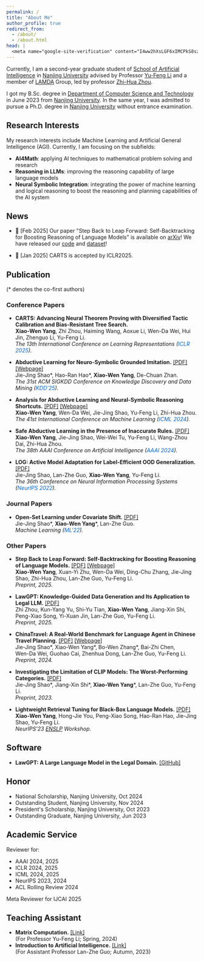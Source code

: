 ```yaml
---
permalink: /
title: "About Me"
author_profile: true
redirect_from: 
  - /about/
  - /about.html
head: |
  <meta name="google-site-verification" content="I4ww2hXsLGF6xIMCPkS8szu3apDZVlDgaSESpdNRwps" />
---
```


Currently, I am a second-year graduate student of [School of Artificial Intelligence](https://ai.nju.edu.cn/) in [Nanjing University](https://www.nju.edu.cn/) advised by Professor [Yu-Feng Li](http://www.lamda.nju.edu.cn/liyf/) and a member of [LAMDA](http://www.lamda.nju.edu.cn/) Group, led by professor [Zhi-Hua Zhou](http://www.lamda.nju.edu.cn/zhouzh/).

I got my B.Sc. degree in [Department of Computer Science and Technology](https://cs.nju.edu.cn/) in June 2023 from [Nanjing University](https://www.nju.edu.cn). In the same year, I was admitted to pursue a Ph.D. degree in [Nanjing University](https://www.nju.edu.cn/) without entrance examination.

## Research Interests

My research interests include Machine Learning and Artificial General Intelligence (AGI). Currently, I am focusing on the subfields:

- **AI4Math**: applying AI techniques to mathematical problem solving and research
- **Reasoning in LLMs**: improving the reasoning capability of large language models
- **Neural Symbolic Integration**: integrating the power of machine learning and logical reasoning to boost the reasoning and planning capabilities of the AI system

## News

- 🤖 [Feb 2025] Our paper "Step Back to Leap Forward: Self-Backtracking for Boosting Reasoning of Language Models" is available on [arXiv](https://arxiv.org/abs/2502.04404)!  We have released our [code](https://github.com/LAMDASZ-ML/Self-Backtracking) and [dataset](https://huggingface.co/datasets/yangxw/countdown-backtracking)!


- 🎉 [Jan 2025] CARTS is accepted by ICLR2025.

<a name="publications"></a>

## Publication
(* denotes the co-first authors)

### Conference Papers

- **CARTS: Advancing Neural Theorem Proving with Diversified Tactic Calibration and Bias-Resistant Tree Search.**  
  **Xiao-Wen Yang**, Zhi Zhou, Haiming Wang, Aoxue Li, Wen-Da Wei, Hui Jin, Zhenguo Li, Yu-Feng Li.  
  *The 13th International Conference on Learning Representations (<span style="color: #0366d6">ICLR 2025</span>).*

- **Abductive Learning for Neuro-Symbolic Grounded Imitation.** [[PDF]](https://arxiv.org/abs/2411.18201) [[Webpage]](https://www.lamda.nju.edu.cn/shaojj/KDD25_ABIL/index.html)  
  Jie-Jing Shao\*, Hao-Ran Hao\*, **Xiao-Wen Yang**, De-Chuan Zhan.  
  *The 31st ACM SIGKDD Conference on Knowledge Discovery and Data Mining (<span style="color: #0366d6">KDD'25</span>).*

- **Analysis for Abductive Learning and Neural-Symbolic Reasoning Shortcuts.** [[PDF]](https://openreview.net/pdf?id=AQYabSOfci) [[Webpage]](/shortcuttheory/)  
  **Xiao-Wen Yang**, Wen-Da Wei, Jie-Jing Shao, Yu-Feng Li, Zhi-Hua Zhou.  
  *The 41st International Conference on Machine Learning (<span style="color: #0366d6">ICML 2024</span>).*

- **Safe Abductive Learning in the Presence of Inaccurate Rules.** [[PDF]](https://ojs.aaai.org/index.php/AAAI/article/view/29572)  
  **Xiao-Wen Yang**, Jie-Jing Shao, Wei-Wei Tu, Yu-Feng Li, Wang-Zhou Dai, Zhi-Hua Zhou.  
  *The 38th AAAI Conference on Artificial Intelligence (<span style="color: #0366d6">AAAI 2024</span>).*

- **LOG: Active Model Adaptation for Label-Efficient OOD Generalization.** [[PDF]](https://openreview.net/pdf?id=VdQWVdT_8v)  
  Jie-Jing Shao, Lan-Zhe Guo, **Xiao-Wen Yang**, Yu-Feng Li.  
  *The 36th Conference on Neural Information Processing Systems (<span style="color: #0366d6">NeurIPS 2022</span>).*

### Journal Papers
- **Open-Set Learning under Covariate Shift.** [[PDF]](https://link.springer.com/article/10.1007/s10994-022-06237-1)  
  Jie-Jing Shao\*, **Xiao-Wen Yang**\*, Lan-Zhe Guo.  
  *Machine Learning (<span style="color: #0366d6">ML'22</span>).*

### Other Papers

- **Step Back to Leap Forward: Self-Backtracking for Boosting Reasoning of Language Models.** [[PDF]](https://arxiv.org/pdf/2502.06389.pdf) [[Webpage]](assets/self-backtracking/index.html)  
**Xiao-Wen Yang**, Xuan-Yi Zhu, Wen-Da Wei, Ding-Chu Zhang, Jie-Jing Shao, Zhi-Hua Zhou, Lan-Zhe Guo, Yu-Feng Li.  
*Preprint, 2025.*

- **LawGPT: Knowledge-Guided Data Generation and Its Application to Legal LLM.** [[PDF]](https://arxiv.org/pdf/2502.06572)   
  Zhi Zhou, Kun-Yang Yu, Shi-Yu Tian, **Xiao-Wen Yang**, Jiang-Xin Shi, Peng-Xiao Song, Yi-Xuan Jin, Lan-Zhe Guo, Yu-Feng Li.  
  *Preprint, 2025.*

- **ChinaTravel: A Real-World Benchmark for Language Agent in Chinese Travel Planning.** [[PDF]](https://arxiv.org/pdf/2412.13682.pdf) [[Webpage]](https://www.lamda.nju.edu.cn/shaojj/ChinaTravel/index.html)  
  Jie-Jing Shao\*, Xiao-Wen Yang\*, Bo-Wen Zhang\*, Bai-Zhi Chen,  
  Wen-Da Wei, Guohao Cai, Zhenhua Dong, Lan-Zhe Guo, Yu-Feng Li.  
  *Preprint, 2024.*

- **Investigating the Limitation of CLIP Models: The Worst-Performing Categories.** [[PDF]](https://arxiv.org/pdf/2310.03324.pdf)  
  Jie-Jing Shao\*, Jiang-Xin Shi\*, **Xiao-Wen Yang**\*, Lan-Zhe Guo, Yu-Feng Li.  
  *Preprint, 2023.*

- **Lightweight Retrieval Tuning for Black-Box Language Models.** [[PDF]](https://neurips2023-enlsp.github.io/papers/paper_32.pdf)  
  **Xiao-Wen Yang**, Hong-Jie You, Peng-Xiao Song, Hao-Ran Hao, Jie-Jing Shao, Yu-Feng Li.  
  *NeurIPS'23 [ENSLP](https://neurips2023-enlsp.github.io/) Workshop.*

## Software
- **LawGPT: A Large Language Model in the Legal Domain.** [[GitHub]](https://github.com/pengxiao-song/LaWGPT)

## Honor
- National Scholarship, Nanjing University, Oct 2024
- Outstanding Student, Nanjing University, Nov 2024
- President's Scholarship, Nanjing University, Oct 2023
- Outstanding Graduate, Nanjing University, Jun 2023

## Academic Service
Reviewer for:
- AAAI 2024, 2025
- ICLR 2024, 2025
- ICML 2024, 2025
- NeurIPS 2023, 2024
- ACL Rolling Review 2024

Meta Reviewer for IJCAI 2025

## Teaching Assistant
- **Matrix Computation.** [[Link]](https://cs.nju.edu.cn/liyf/mc24/mc24.html)  
  (For Professor Yu-Feng Li; Spring, 2024)
- **Introduction to Artificial Intelligence.** [[Link]](https://www.lamda.nju.edu.cn/guolz/introai.html)  
  (For Assistant Professor Lan-Zhe Guo; Autumn, 2023)



